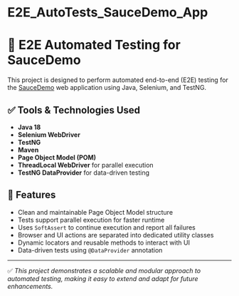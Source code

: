 # E2E_AutoTests_SauceDemo_App
# 🧪 E2E Automated Testing for SauceDemo

This project is designed to perform automated end-to-end (E2E) testing for the [SauceDemo](https://www.saucedemo.com/) web application using Java, Selenium, and TestNG.

## ✅ Tools & Technologies Used

- **Java 18**
- **Selenium WebDriver**
- **TestNG**
- **Maven**
- **Page Object Model (POM)**
- **ThreadLocal WebDriver** for parallel execution
- **TestNG DataProvider** for data-driven testing

## 🔧 Features

- Clean and maintainable Page Object Model structure
- Tests support parallel execution for faster runtime
- Uses `SoftAssert` to continue execution and report all failures
- Browser and UI actions are separated into dedicated utility classes
- Dynamic locators and reusable methods to interact with UI
- Data-driven tests using `@DataProvider` annotation

---

✅ *This project demonstrates a scalable and modular approach to automated testing, making it easy to extend and adapt for future enhancements.*

